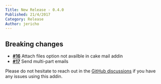 ```yaml
---
Title: New Release - 0.4.0
Published: 21/4/2017
Category: Release
Author: jericho
---
```


## Breaking changes

- [__#16__](https://github.com/cake-contrib/Cake.Email/issues/16) Attach files option not availble in cake mail addin
- [__#17__](https://github.com/cake-contrib/Cake.Email/issues/17) Send multi-part emails 

Please do not hesitate to reach out in the [GitHub discussions](https://github.com/cake-build/cake/discussions/categories/extension-q-a) if you have any issues using this addin.